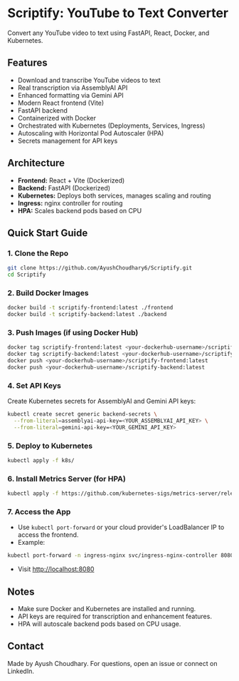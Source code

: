 # Scriptify: YouTube to Text Converter

Convert any YouTube video to text using FastAPI, React, Docker, and Kubernetes.

## Features
- Download and transcribe YouTube videos to text
- Real transcription via AssemblyAI API
- Enhanced formatting via Gemini API
- Modern React frontend (Vite)
- FastAPI backend
- Containerized with Docker
- Orchestrated with Kubernetes (Deployments, Services, Ingress)
- Autoscaling with Horizontal Pod Autoscaler (HPA)
- Secrets management for API keys

## Architecture
- **Frontend:** React + Vite (Dockerized)
- **Backend:** FastAPI (Dockerized)
- **Kubernetes:** Deploys both services, manages scaling and routing
- **Ingress:** nginx controller for routing
- **HPA:** Scales backend pods based on CPU

## Quick Start Guide

### 1. Clone the Repo
```bash
git clone https://github.com/AyushChoudhary6/Scriptify.git
cd Scriptify
```

### 2. Build Docker Images
```bash
docker build -t scriptify-frontend:latest ./frontend
docker build -t scriptify-backend:latest ./backend
```

### 3. Push Images (if using Docker Hub)
```bash
docker tag scriptify-frontend:latest <your-dockerhub-username>/scriptify-frontend:latest
docker tag scriptify-backend:latest <your-dockerhub-username>/scriptify-backend:latest
docker push <your-dockerhub-username>/scriptify-frontend:latest
docker push <your-dockerhub-username>/scriptify-backend:latest
```

### 4. Set API Keys
Create Kubernetes secrets for AssemblyAI and Gemini API keys:
```bash
kubectl create secret generic backend-secrets \
  --from-literal=assemblyai-api-key=<YOUR_ASSEMBLYAI_API_KEY> \
  --from-literal=gemini-api-key=<YOUR_GEMINI_API_KEY>
```

### 5. Deploy to Kubernetes
```bash
kubectl apply -f k8s/
```

### 6. Install Metrics Server (for HPA)
```bash
kubectl apply -f https://github.com/kubernetes-sigs/metrics-server/releases/latest/download/components.yaml
```

### 7. Access the App
- Use `kubectl port-forward` or your cloud provider's LoadBalancer IP to access the frontend.
- Example:
```bash
kubectl port-forward -n ingress-nginx svc/ingress-nginx-controller 8080:80
```
- Visit [http://localhost:8080](http://localhost:8080)

## Notes
- Make sure Docker and Kubernetes are installed and running.
- API keys are required for transcription and enhancement features.
- HPA will autoscale backend pods based on CPU usage.

## Contact
Made by Ayush Choudhary. For questions, open an issue or connect on LinkedIn.
